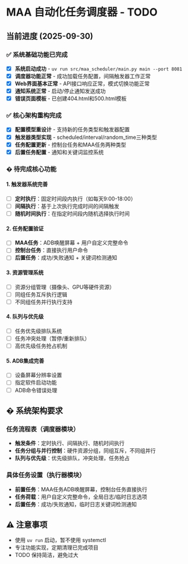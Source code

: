# MAA 自动化任务调度器 - TODO

## 当前进度 (2025-09-30)

### ✅ 系统基础功能已完成 
- [x] **系统启动成功** - `uv run src/maa_scheduler/main.py main --port 8081`
- [x] **调度器功能正常** - 成功加载任务配置，间隔触发器工作正常
- [x] **Web界面基本正常** - API接口响应正常，模式切换功能正常  
- [x] **通知系统正常** - 启动/停止通知发送成功
- [x] **错误页面模板** - 已创建404.html和500.html模板

### ✅ 核心架构重构完成
- [x] **配置模型重设计** - 支持新的任务类型和触发器配置
- [x] **触发器类型实现** - scheduled/interval/random_time三种类型
- [x] **任务配置更新** - 控制台任务和MAA任务两种类型
- [x] **后置任务配置** - 通知和关键词监控系统

### � 待完成核心功能

#### 1. 触发器系统完善
- [ ] **定时执行**：固定时间段内执行（如每天9:00-18:00）
- [ ] **间隔执行**：基于上次执行完成时间的间隔触发  
- [ ] **随机时间执行**：在指定时间段内随机选择执行时间

#### 2. 任务配置验证
- [ ] **MAA任务**：ADB唤醒屏幕 + 用户自定义完整命令
- [ ] **控制台任务**：直接执行用户命令
- [ ] **后置任务**：成功/失败通知 + 关键词检测通知

#### 3. 资源管理系统
- [ ] 资源分组管理（摄像头、GPU等硬件资源）
- [ ] 同组任务互斥执行逻辑
- [ ] 不同组任务并行执行支持

#### 4. 队列与优先级
- [ ] 任务优先级排队系统
- [ ] 任务冲突处理（暂停/重新排队）  
- [ ] 高优先级任务抢占机制

#### 5. ADB集成完善
- [ ] 设备屏幕分辨率设置
- [ ] 指定软件启动功能
- [ ] ADB命令错误处理

## � 系统架构要求

### 任务流程表（调度器模块）
- **触发条件**：定时执行、间隔执行、随机时间执行
- **任务分组与并行控制**：硬件资源分组，同组互斥，不同组并行
- **队列与优先级**：优先级排队，冲突处理，任务抢占

### 具体任务设置（执行器模块）
- **前置任务**：MAA任务ADB唤醒屏幕，控制台任务直接执行
- **任务荷载**：用户自定义完整命令，全局日志/临时日志选项
- **后置任务**：成功/失败通知，临时日志关键词检测通知

## ⚠️ 注意事项
- 使用 `uv run` 启动，暂不使用 systemctl
- 专注功能实现，定期清理已完成项目
- TODO 保持简洁，避免过大